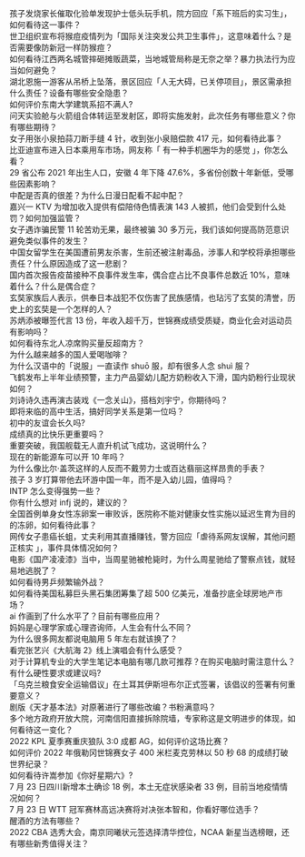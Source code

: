 孩子发烧家长催取化验单发现护士低头玩手机，院方回应「系下班后的实习生」，如何看待这一事件？  
世卫组织宣布将猴痘疫情列为「国际关注突发公共卫生事件」，这意味着什么？是否需要像防新冠一样防猴痘？  
如何看待江西两名城管摔砸摊贩蔬菜，当地城管局称是无奈之举？暴力执法行为应当如何避免？  
湖北恩施一游客从吊桥上坠落，景区回应「人无大碍，已关停项目」，景区需承担什么责任？设备有哪些安全隐患？  
如何评价东南大学建筑系招不满人?  
问天实验舱与火箭组合体转运至发射区，即将实施发射，此次任务有哪些意义？你有哪些期待？  
女子用张小泉拍蒜刀断手缝 4 针，收到张小泉赔偿款 417 元，如何看待此事？  
比亚迪宣布进入日本乘用车市场，网友称「 有一种手机圈华为的感觉 」，你怎么看？  
29 省公布 2021 年出生人口，安徽 4 年下降 47.6%，多省份创数十年新低，受哪些因素影响？  
中配是否真的很差？为什么日漫日配看不起中配？  
嘉兴一 KTV 为增加收入提供有偿陪侍色情表演 143 人被抓，他们会受到什么处罚？如何加强监管？  
女子遇诈骗民警 11 轮苦劝无果，最终被骗 30 多万元，我们该如何提高防范意识避免类似事件的发生？  
中国女留学生在美国遭前男友杀害，生前还被注射毒品，涉事人和学校将承担哪些责任？什么原因造成了这一悲剧？  
国内首次报告疫苗接种不良事件发生率，偶合症占比不良事件总数近 10%，意味着什么？什么是偶合症？  
玄奘家族后人表示，供奉日本战犯不仅伤害了民族感情，也玷污了玄奘的清誉，历史上的玄奘是一个怎样的人？  
苏炳添被曝签代言 13 份，年收入超千万，世锦赛成绩受质疑，商业化会对运动员有影响吗？  
如何看待东北人凉席购买量反超南方？  
为什么越来越多的国人爱喝咖啡？  
为什么汉语中的「说服」一直读作 shuō 服，却有很多人念 shuì 服？  
飞鹤发布上半年业绩预警，主力产品婴幼儿配方奶粉收入下滑，国内奶粉行业现状如何？  
刘诗诗久违再演古装戏《一念关山》，搭档刘宇宁，你期待吗？  
即将来临的高中生活，搞好同学关系是第一位吗？  
初中的友谊会长久吗?  
成绩真的比快乐更重要吗？  
重要突破，我国舰载无人直升机试飞成功，这说明什么？  
现在的新能源车可以开 10 年吗？  
为什么像比尔·盖茨这样的人反而不戴劳力士或百达翡丽这样昂贵的手表？  
孩子 3 岁打算带他去环游中国一年，而不是入幼儿园，值得吗？  
INTP 怎么变得强势一些？  
你有什么想对 infj 说的，建议的？  
全国首例单身女性冻卵案一审败诉，医院称不能对健康女性实施以延迟生育为目的的冻卵，如何看待此事？  
网传女子患癌长蛆，丈夫利用其直播赚钱，警方回应「虐待系网友误解，其他问题正核实 」，事件具体情况如何？  
电影《国产凌凌漆》当中，当周星驰被枪毙时，为什么周星驰给了警察点钱，就轻易地逃脱了？  
如何看待男乒频繁输外战？  
如何看待美国私募巨头黑石集团筹集了超 500 亿美元，准备抄底全球房地产市场？  
ai 作画到了什么水平了？目前有哪些应用？  
妈妈是心理学家或心理咨询师，人生会有什么不同？  
为什么很多网友都说电脑用 5 年左右就该换了？  
看完张艺兴《大航海 2》线上演唱会有什么感受？  
对于计算机专业的大学生笔记本电脑有哪几款可推荐？在购买电脑时需注意什么？有什么硬性要求或建议吗?  
「乌克兰粮食安全运输倡议」在土耳其伊斯坦布尔正式签署，该倡议的签署有何重要意义？  
剧版《天才基本法》对原著进行了哪些改编？书粉满意吗？  
多个地方政府开放大院，河南信阳直接拆除院墙，专家称这是文明进步的体现，如何看待这一变化？  
2022 KPL 夏季赛重庆狼队 3:0 成都 AG，如何评价这场比赛？  
如何评价 2022 年俄勒冈世锦赛女子 400 米栏麦克劳林以 50 秒 68 的成绩打破世界纪录？  
如何看待许嵩参加《你好星期六》?  
7 月 23 日四川新增本土确诊 18 例，本土无症状感染者 33 例，目前当地疫情情况如何？  
7 月 23 日 WTT 冠军赛林高远决赛将对决张本智和，你看好哪位选手？  
醒酒的方法有哪些？  
2022 CBA 选秀大会，南京同曦状元签选择清华控位，NCAA 新星当选榜眼，还有哪些新秀值得关注？  
